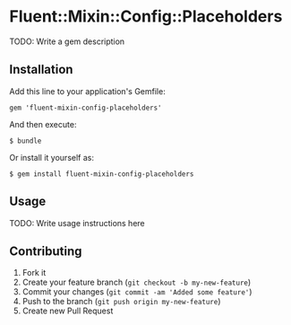 # Fluent::Mixin::Config::Placeholders

TODO: Write a gem description

## Installation

Add this line to your application's Gemfile:

    gem 'fluent-mixin-config-placeholders'

And then execute:

    $ bundle

Or install it yourself as:

    $ gem install fluent-mixin-config-placeholders

## Usage

TODO: Write usage instructions here

## Contributing

1. Fork it
2. Create your feature branch (`git checkout -b my-new-feature`)
3. Commit your changes (`git commit -am 'Added some feature'`)
4. Push to the branch (`git push origin my-new-feature`)
5. Create new Pull Request
